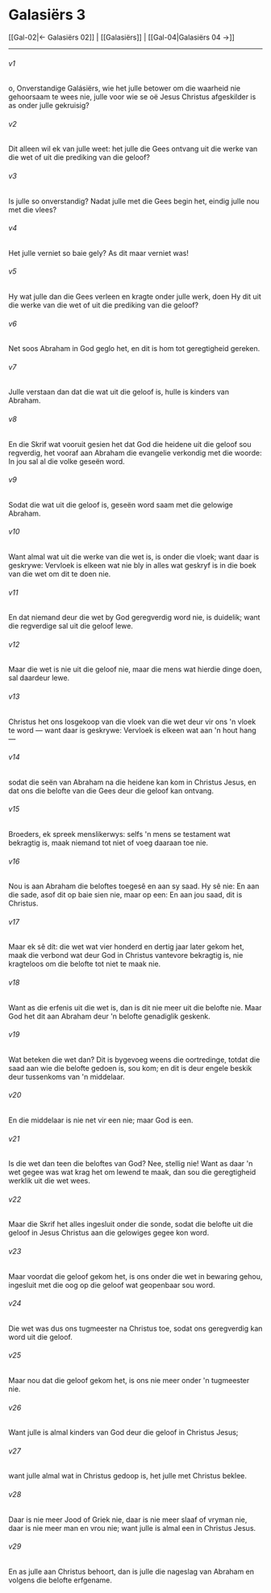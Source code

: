 # Galasiërs 3

[[Gal-02|← Galasiërs 02]] | [[Galasiërs]] | [[Gal-04|Galasiërs 04 →]]
***

###### v1
o, Onverstandige Galásiërs, wie het julle betower om die waarheid nie gehoorsaam te wees nie, julle voor wie se oë Jesus Christus afgeskilder is as onder julle gekruisig? 
###### v2
Dit alleen wil ek van julle weet: het julle die Gees ontvang uit die werke van die wet of uit die prediking van die geloof? 
###### v3
Is julle so onverstandig? Nadat julle met die Gees begin het, eindig julle nou met die vlees? 
###### v4
Het julle verniet so baie gely? As dit maar verniet was! 
###### v5
Hy wat julle dan die Gees verleen en kragte onder julle werk, doen Hy dit uit die werke van die wet of uit die prediking van die geloof? 
###### v6
Net soos Abraham in God geglo het, en dit is hom tot geregtigheid gereken. 
###### v7
Julle verstaan dan dat die wat uit die geloof is, hulle is kinders van Abraham. 
###### v8
En die Skrif wat vooruit gesien het dat God die heidene uit die geloof sou regverdig, het vooraf aan Abraham die evangelie verkondig met die woorde: In jou sal al die volke geseën word. 
###### v9
Sodat die wat uit die geloof is, geseën word saam met die gelowige Abraham. 
###### v10
Want almal wat uit die werke van die wet is, is onder die vloek; want daar is geskrywe: Vervloek is elkeen wat nie bly in alles wat geskryf is in die boek van die wet om dit te doen nie. 
###### v11
En dat niemand deur die wet by God geregverdig word nie, is duidelik; want die regverdige sal uit die geloof lewe. 
###### v12
Maar die wet is nie uit die geloof nie, maar die mens wat hierdie dinge doen, sal daardeur lewe. 
###### v13
Christus het ons losgekoop van die vloek van die wet deur vir ons 'n vloek te word — want daar is geskrywe: Vervloek is elkeen wat aan 'n hout hang — 
###### v14
sodat die seën van Abraham na die heidene kan kom in Christus Jesus, en dat ons die belofte van die Gees deur die geloof kan ontvang. 
###### v15
Broeders, ek spreek menslikerwys: selfs 'n mens se testament wat bekragtig is, maak niemand tot niet of voeg daaraan toe nie. 
###### v16
Nou is aan Abraham die beloftes toegesê en aan sy saad. Hy sê nie: En aan die sade, asof dit op baie sien nie, maar op een: En aan jou saad, dit is Christus. 
###### v17
Maar ek sê dít: die wet wat vier honderd en dertig jaar later gekom het, maak die verbond wat deur God in Christus vantevore bekragtig is, nie kragteloos om die belofte tot niet te maak nie. 
###### v18
Want as die erfenis uit die wet is, dan is dit nie meer uit die belofte nie. Maar God het dit aan Abraham deur 'n belofte genadiglik geskenk. 
###### v19
Wat beteken die wet dan? Dit is bygevoeg weens die oortredinge, totdat die saad aan wie die belofte gedoen is, sou kom; en dit is deur engele beskik deur tussenkoms van 'n middelaar. 
###### v20
En die middelaar is nie net vir een nie; maar God is een. 
###### v21
Is die wet dan teen die beloftes van God? Nee, stellig nie! Want as daar 'n wet gegee was wat krag het om lewend te maak, dan sou die geregtigheid werklik uit die wet wees. 
###### v22
Maar die Skrif het alles ingesluit onder die sonde, sodat die belofte uit die geloof in Jesus Christus aan die gelowiges gegee kon word. 
###### v23
Maar voordat die geloof gekom het, is ons onder die wet in bewaring gehou, ingesluit met die oog op die geloof wat geopenbaar sou word. 
###### v24
Die wet was dus ons tugmeester na Christus toe, sodat ons geregverdig kan word uit die geloof. 
###### v25
Maar nou dat die geloof gekom het, is ons nie meer onder 'n tugmeester nie. 
###### v26
Want julle is almal kinders van God deur die geloof in Christus Jesus; 
###### v27
want julle almal wat in Christus gedoop is, het julle met Christus beklee. 
###### v28
Daar is nie meer Jood of Griek nie, daar is nie meer slaaf of vryman nie, daar is nie meer man en vrou nie; want julle is almal een in Christus Jesus. 
###### v29
En as julle aan Christus behoort, dan is julle die nageslag van Abraham en volgens die belofte erfgename. 
